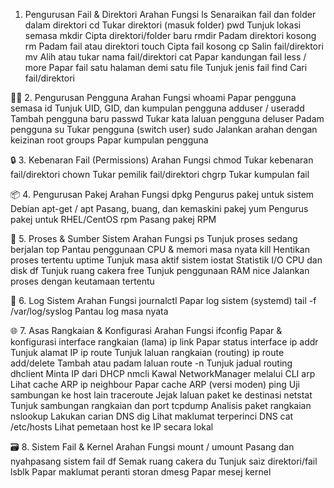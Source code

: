 1. Pengurusan Fail & Direktori
Arahan
Fungsi
ls
Senaraikan fail dan folder dalam direktori
cd
Tukar direktori (masuk folder)
pwd
Tunjuk lokasi semasa
mkdir
Cipta direktori/folder baru
rmdir
Padam direktori kosong
rm
Padam fail atau direktori
touch
Cipta fail kosong
cp
Salin fail/direktori
mv
Alih atau tukar nama fail/direktori
cat
Papar kandungan fail
less / more
Papar fail satu halaman demi satu
file
Tunjuk jenis fail
find
Cari fail/direktori


🧑‍💻 2. Pengurusan Pengguna
Arahan
Fungsi
whoami
Papar pengguna semasa
id
Tunjuk UID, GID, dan kumpulan pengguna
adduser / useradd
Tambah pengguna baru
passwd
Tukar kata laluan pengguna
deluser
Padam pengguna
su
Tukar pengguna (switch user)
sudo
Jalankan arahan dengan keizinan root
groups
Papar kumpulan pengguna


🔒 3. Kebenaran Fail (Permissions)
Arahan
Fungsi
chmod
Tukar kebenaran fail/direktori
chown
Tukar pemilik fail/direktori
chgrp
Tukar kumpulan fail


📦 4. Pengurusan Pakej
Arahan
Fungsi
dpkg
Pengurus pakej untuk sistem Debian
apt-get / apt
Pasang, buang, dan kemaskini pakej
yum
Pengurus pakej untuk RHEL/CentOS
rpm
Pasang pakej RPM


🧠 5. Proses & Sumber Sistem
Arahan
Fungsi
ps
Tunjuk proses sedang berjalan
top
Pantau penggunaan CPU & memori masa nyata
kill
Hentikan proses tertentu
uptime
Tunjuk masa aktif sistem
iostat
Statistik I/O CPU dan disk
df
Tunjuk ruang cakera
free
Tunjuk penggunaan RAM
nice
Jalankan proses dengan keutamaan tertentu


🧾 6. Log Sistem
Arahan
Fungsi
journalctl
Papar log sistem (systemd)
tail -f /var/log/syslog
Pantau log masa nyata


🌐 7. Asas Rangkaian & Konfigurasi
Arahan
Fungsi
ifconfig
Papar & konfigurasi interface rangkaian (lama)
ip link
Papar status interface
ip addr
Tunjuk alamat IP
ip route
Tunjuk laluan rangkaian (routing)
ip route add/delete
Tambah atau padam laluan
route -n
Tunjuk jadual routing
dhclient
Minta IP dari DHCP
nmcli
Kawal NetworkManager melalui CLI
arp
Lihat cache ARP
ip neighbour
Papar cache ARP (versi moden)
ping
Uji sambungan ke host lain
traceroute
Jejak laluan paket ke destinasi
netstat
Tunjuk sambungan rangkaian dan port
tcpdump
Analisis paket rangkaian
nslookup
Lakukan carian DNS
dig
Lihat maklumat terperinci DNS
cat /etc/hosts
Lihat pemetaan host ke IP secara lokal


🗃️ 8. Sistem Fail & Kernel
Arahan
Fungsi
mount / umount
Pasang dan nyahpasang sistem fail
df
Semak ruang cakera
du
Tunjuk saiz direktori/fail
lsblk
Papar maklumat peranti storan
dmesg
Papar mesej kernel

















